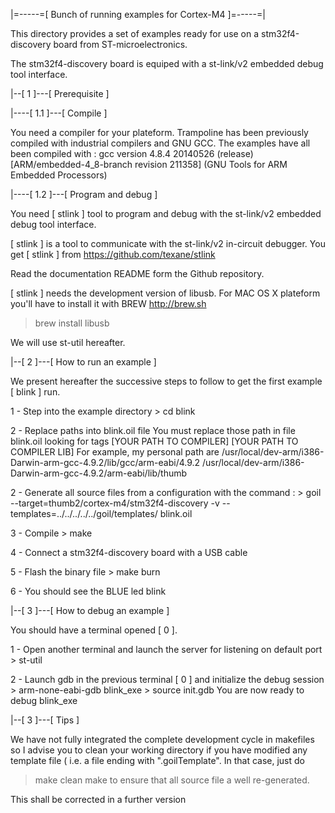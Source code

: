 |=-----=[ Bunch of running examples for Cortex-M4 ]=-----=|

This directory provides a set of examples ready for use on a 
stm32f4-discovery board from ST-microelectronics.

The stm32f4-discovery board is equiped with a st-link/v2 embedded debug tool interface.

|--[ 1 ]---[ Prerequisite ]

|----[ 1.1 ]---[ Compile ]

You need a compiler for your plateform.
Trampoline has been previously compiled with industrial compilers and GNU GCC.
The examples have all been compiled with :
gcc version 4.8.4 20140526 (release) [ARM/embedded-4_8-branch revision 211358] (GNU Tools for ARM Embedded Processors)

|----[ 1.2 ]---[ Program and debug ]
 
You need [ stlink ] tool to program and debug with the st-link/v2 embedded debug tool interface.

[ stlink ] is a tool to communicate with the st-link/v2 in-circuit debugger.
You get [ stlink ] from 
https://github.com/texane/stlink

Read the documentation README form the Github repository.

[ stlink ] needs the development version of libusb.
For MAC OS X plateform you'll have to install it with BREW
http://brew.sh

> brew install libusb

We will use st-util hereafter.

|--[ 2 ]---[ How to run an example ]

We present hereafter the successive steps to follow to get the first example [ blink ] run.

1 - Step into the example directory
    > cd blink 

2 - Replace paths into blink.oil file
   You must replace those path in file blink.oil looking for tags
    [YOUR PATH TO COMPILER]
    [YOUR PATH TO COMPILER LIB]
    For example, my personal path are 
    /usr/local/dev-arm/i386-Darwin-arm-gcc-4.9.2/lib/gcc/arm-eabi/4.9.2
    /usr/local/dev-arm/i386-Darwin-arm-gcc-4.9.2/arm-eabi/lib/thumb
 
2 - Generate all source files from a configuration with the command :
    > goil --target=thumb2/cortex-m4/stm32f4-discovery -v --templates=../../../../../goil/templates/ blink.oil

3 - Compile
    > make

4 - Connect a stm32f4-discovery board with a USB cable

5 - Flash the binary file
    > make burn 

6 - You should see the BLUE led blink 

|--[ 3 ]---[ How to debug an example ]

You should have a terminal opened [ 0 ].

1 - Open another terminal and launch the server for listening on default port 
    > st-util
    
2 - Launch gdb in the previous terminal [ 0 ] and initialize the debug session
    > arm-none-eabi-gdb blink_exe
    > source init.gdb
You are now ready to debug blink_exe

|--[ 3 ]---[ Tips ]

We have not fully integrated the complete development cycle in makefiles so I advise you to clean your working directory 
if you have modified any template file ( i.e. a file ending with ".goilTemplate".
In that case, just do
> make clean
> make
to ensure that all source file a well re-generated.

This shall be corrected in a further version


